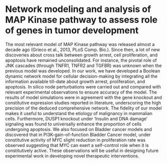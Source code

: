 # Network modeling and analysis of MAP Kinase pathway to assess role of genes in tumor development
The most relevant model of MAP Kinase pathway was released almost a decade ago (Grieco et al., 2013, PLoS Comp. Bio.). Since then, a lot of new discoveries about cross talk between growth arrest, cell proliferation, and apoptosis have remained unconsolidated. For instance, the pivotal role of JNK cascades (through TNFR1, TNFR2 and TGFBR) was unknown when the previous model was developed. In our work, we have developed a Boolean dynamic network model for cellular decision-making by integrating all the information available till-date about growth arrest, proliferation, and apoptosis. In silico node perturbations were carried out and compared with relevant experimental observations to ensure accuracy of the model. The results of model simulations were in agreement with the gene knockout and constitutive expression studies reported in literature, underscoring the high precision of the deduced comprehensive network. The fidelity of our model makes it useful to understand the etiology of malignancy in mammalian cells. Furthermore, DUSP1 knockout under ‘Insulin and DNA damage’ signaling was found to universally enhance the proportion of cells undergoing apoptosis. We also focused on Bladder cancer models and discovered that in PI3K-gain-of-function Bladder Cancer model, under constitutive activity of MYC slight reduction in proliferation rate was observed suggesting that MYC can exert a self-control role when it is constitutively active. These observations will be useful in designing future experimental work in developing novel therapeutic interventions.
